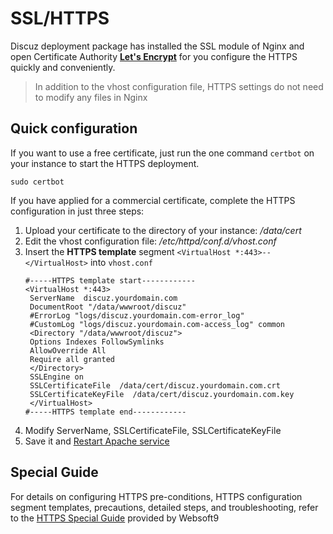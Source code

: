 # SSL/HTTPS

Discuz deployment package has installed the SSL module of Nginx and open Certificate Authority **[Let's Encrypt](https://letsencrypt.org/)** for you configure the HTTPS quickly and conveniently.

> In addition to the vhost configuration file, HTTPS settings do not need to modify any files in Nginx

## Quick configuration

If you want to use a free certificate, just run the one command `certbot` on your instance to start the HTTPS deployment.
```
sudo certbot
```

If you have applied for a commercial certificate, complete the HTTPS configuration in just three steps:

1. Upload your certificate to the directory of your instance: */data/cert* 
2. Edit the vhost configuration file: */etc/httpd/conf.d/vhost.conf* 
3. Insert the **HTTPS template**  segment `<VirtualHost *:443>--</VirtualHost>` into `vhost.conf`
   ``` text
   #-----HTTPS template start------------
   <VirtualHost *:443>
    ServerName  discuz.yourdomain.com
    DocumentRoot "/data/wwwroot/discuz"
    #ErrorLog "logs/discuz.yourdomain.com-error_log"
    #CustomLog "logs/discuz.yourdomain.com-access_log" common
    <Directory "/data/wwwroot/discuz">
    Options Indexes FollowSymlinks
    AllowOverride All
    Require all granted
    </Directory>
    SSLEngine on
    SSLCertificateFile  /data/cert/discuz.yourdomain.com.crt
    SSLCertificateKeyFile  /data/cert/discuz.yourdomain.com.key
    </VirtualHost>
   #-----HTTPS template end------------
   ```
4. Modify ServerName, SSLCertificateFile, SSLCertificateKeyFile
5. Save it and [Restart Apache service](/admin-services.md#apache)


## Special Guide

For details on configuring HTTPS pre-conditions, HTTPS configuration segment templates, precautions, detailed steps, and troubleshooting, refer to the [HTTPS Special Guide](https://support.websoft9.com/docs/faq/tech-https.html#nginx) provided by Websoft9 